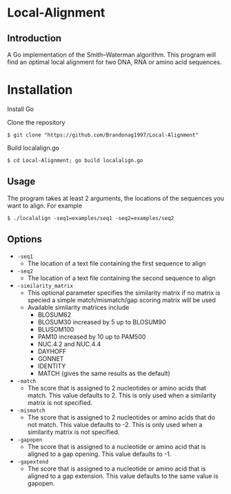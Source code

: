 # Local-Alignment
## Introduction
A Go implementation of the Smith–Waterman algorithm. This program will find an optimal local alignment for two DNA, RNA or amino acid sequences.
# Installation
Install Go

Clone the repository

`$ git clone "https://github.com/Brandonag1997/Local-Alignment"`

Build localalign.go

`$ cd Local-Alignment; go build localalign.go`
## Usage
The program takes at least 2 arguments, the locations of the sequences you want to align. For example

`$ ./localalign -seq1=examples/seq1 -seq2=examples/seq2`

## Options
- `-seq1`
  - The location of a text file containing the first sequence to align
- `-seq2`
  - The location of a text file containing the second sequence to align
- `-similarity_matrix`
  - This optional parameter specifies the similarity matrix if no matrix is specied a simple match/mismatch/gap scoring matrix will be used
  - Available similarity matrices include
    - BLOSUM62 
    - BLOSUM30 increased by 5 up to BLOSUM90
    - BLUSOM100
    - PAM10 increased by 10 up to PAM500
    - NUC.4.2 and NUC.4.4
    - DAYHOFF
    - GONNET
    - IDENTITY
    - MATCH (gives the same results as the default)
- `-match`
  - The score that is assigned to 2 nucleotides or amino acids that match. This value defaults to 2. This is only used when a similarity matrix is not specified.
- `-mismatch`
  - The score that is assigned to 2 nucleotides or amino acids that do not match. This value defaults to -2. This is only used when a similarity matrix is not specified.
- `-gapopen`
  - The score that is assigned to a nucleotide or amino acid that is aligned to a gap opening. This value defaults to -1.
- `-gapextend`
  - The score that is assigned to a nucleotide or amino acid that is aligned to a gap extension. This value defaults to the same value is gapopen.

